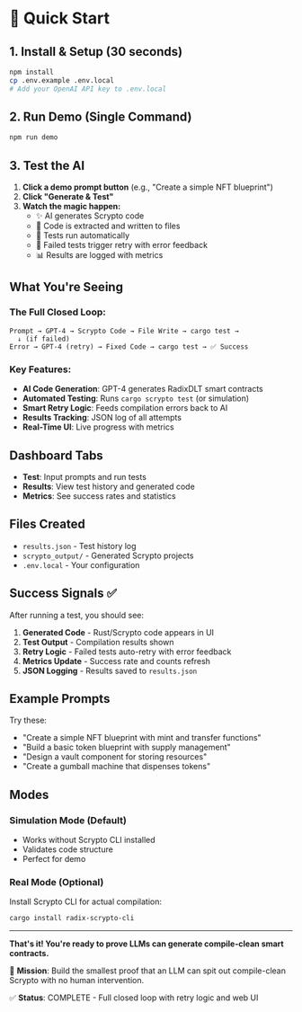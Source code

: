 # 🚀 Quick Start

## 1. Install & Setup (30 seconds)

```bash
npm install
cp .env.example .env.local
# Add your OpenAI API key to .env.local
```

## 2. Run Demo (Single Command)

```bash
npm run demo
```

## 3. Test the AI

1. **Click a demo prompt button** (e.g., "Create a simple NFT blueprint")
2. **Click "Generate & Test"**
3. **Watch the magic happen:**
   - ✨ AI generates Scrypto code
   - 📝 Code is extracted and written to files
   - 🧪 Tests run automatically
   - 🔄 Failed tests trigger retry with error feedback
   - 📊 Results are logged with metrics

## What You're Seeing

### The Full Closed Loop:
```
Prompt → GPT-4 → Scrypto Code → File Write → cargo test → 
  ↓ (if failed)
Error → GPT-4 (retry) → Fixed Code → cargo test → ✅ Success
```

### Key Features:
- **AI Code Generation**: GPT-4 generates RadixDLT smart contracts
- **Automated Testing**: Runs `cargo scrypto test` (or simulation)
- **Smart Retry Logic**: Feeds compilation errors back to AI
- **Results Tracking**: JSON log of all attempts
- **Real-Time UI**: Live progress with metrics

## Dashboard Tabs

- **Test**: Input prompts and run tests
- **Results**: View test history and generated code
- **Metrics**: See success rates and statistics

## Files Created

- `results.json` - Test history log
- `scrypto_output/` - Generated Scrypto projects
- `.env.local` - Your configuration

## Success Signals ✅

After running a test, you should see:

1. **Generated Code** - Rust/Scrypto code appears in UI
2. **Test Output** - Compilation results shown
3. **Retry Logic** - Failed tests auto-retry with error feedback
4. **Metrics Update** - Success rate and counts refresh
5. **JSON Logging** - Results saved to `results.json`

## Example Prompts

Try these:
- "Create a simple NFT blueprint with mint and transfer functions"
- "Build a basic token blueprint with supply management"  
- "Design a vault component for storing resources"
- "Create a gumball machine that dispenses tokens"

## Modes

### Simulation Mode (Default)
- Works without Scrypto CLI installed
- Validates code structure
- Perfect for demo

### Real Mode (Optional)
Install Scrypto CLI for actual compilation:
```bash
cargo install radix-scrypto-cli
```

---

**That's it! You're ready to prove LLMs can generate compile-clean smart contracts.**

🎯 **Mission**: Build the smallest proof that an LLM can spit out compile-clean Scrypto with no human intervention.

✅ **Status**: COMPLETE - Full closed loop with retry logic and web UI